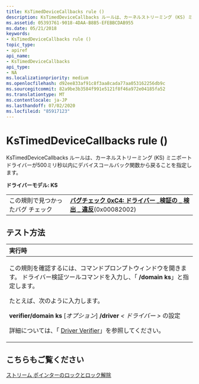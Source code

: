 ```yaml
---
title: KsTimedDeviceCallbacks rule ()
description: KsTimedDeviceCallbacks ルールは、カーネルストリーミング (KS) ミニポートドライバーが500ミリ秒以内にデバイスコールバック関数から戻ることを指定します。
ms.assetid: 05393761-9018-4DAA-B8B5-EFEBBCDAB955
ms.date: 05/21/2018
keywords:
- KsTimedDeviceCallbacks rule ()
topic_type:
- apiref
api_name:
- KsTimedDeviceCallbacks
api_type:
- NA
ms.localizationpriority: medium
ms.openlocfilehash: d92ee833af91c8f3aa8cada77aa053162256db9c
ms.sourcegitcommit: 82a9be3b3584f991e5121f8f46a972e04185fa52
ms.translationtype: MT
ms.contentlocale: ja-JP
ms.lasthandoff: 07/02/2020
ms.locfileid: "85917123"
---
```

# <a name="kstimeddevicecallbacks-rule-"></a>KsTimedDeviceCallbacks rule ()


KsTimedDeviceCallbacks ルールは、カーネルストリーミング (KS) ミニポートドライバーが500ミリ秒以内にデバイスコールバック関数から戻ることを指定します。

**ドライバーモデル: KS**

|                                   |                                                                                                                                       |
|-----------------------------------|---------------------------------------------------------------------------------------------------------------------------------------|
| この規則で見つかったバグ チェック | [**バグチェック 0xC4: ドライバー \_検証の \_ 検出 \_ 違反**](https://docs.microsoft.com/windows-hardware/drivers/debugger/bug-check-0xc4--driver-verifier-detected-violation)(0x00082002) |

<a name="how-to-test"></a>テスト方法
-----------

<table>
<colgroup>
<col width="100%" />
</colgroup>
<thead>
<tr class="header">
<th align="left">実行時</th>
</tr>
</thead>
<tbody>
<tr class="odd">
<td align="left"><p>この規則を確認するには、コマンドプロンプトウィンドウを開きます。 ドライバー検証ツールコマンドを入力し、「 <strong>/domain ks</strong>」と指定します。</p>
<p>たとえば、次のように入力します。</p>
<p><strong>verifier/domain ks</strong> [<em>オプション</em>] <strong>/driver</strong> <em> &lt; ドライバー &gt; </em>の設定</p>
<p>詳細については、「 <a href="https://docs.microsoft.com/windows-hardware/drivers/devtest/driver-verifier" data-raw-source="[Driver Verifier](https://docs.microsoft.com/windows-hardware/drivers/devtest/driver-verifier)">Driver Verifier</a>」を参照してください。</p></td>
</tr>
</tbody>
</table>

 

<a name="see-also"></a>こちらもご覧ください
--------

[ストリーム ポインターのロックとロック解除](https://docs.microsoft.com/windows-hardware/drivers/stream/locking-and-unlocking-stream-pointers)
 

 





